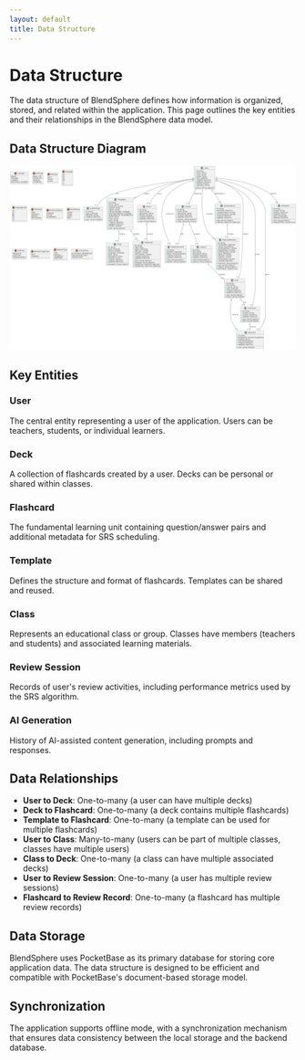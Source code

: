 ```yaml
---
layout: default
title: Data Structure
---
```


# Data Structure

The data structure of BlendSphere defines how information is organized, stored, and related within the application. This page outlines the key entities and their relationships in the BlendSphere data model.

## Data Structure Diagram

![Data Structure Diagram](images/BlendSphere%20Data%20Structure%20-%20PocketBase%20Compatible.png)

## Key Entities

### User

The central entity representing a user of the application. Users can be teachers, students, or individual learners.

### Deck

A collection of flashcards created by a user. Decks can be personal or shared within classes.

### Flashcard

The fundamental learning unit containing question/answer pairs and additional metadata for SRS scheduling.

### Template

Defines the structure and format of flashcards. Templates can be shared and reused.

### Class

Represents an educational class or group. Classes have members (teachers and students) and associated learning materials.

### Review Session

Records of user's review activities, including performance metrics used by the SRS algorithm.

### AI Generation

History of AI-assisted content generation, including prompts and responses.

## Data Relationships

- **User to Deck**: One-to-many (a user can have multiple decks)
- **Deck to Flashcard**: One-to-many (a deck contains multiple flashcards)
- **Template to Flashcard**: One-to-many (a template can be used for multiple flashcards)
- **User to Class**: Many-to-many (users can be part of multiple classes, classes have multiple users)
- **Class to Deck**: One-to-many (a class can have multiple associated decks)
- **User to Review Session**: One-to-many (a user has multiple review sessions)
- **Flashcard to Review Record**: One-to-many (a flashcard has multiple review records)

## Data Storage

BlendSphere uses PocketBase as its primary database for storing core application data. The data structure is designed to be efficient and compatible with PocketBase's document-based storage model.

## Synchronization

The application supports offline mode, with a synchronization mechanism that ensures data consistency between the local storage and the backend database.
